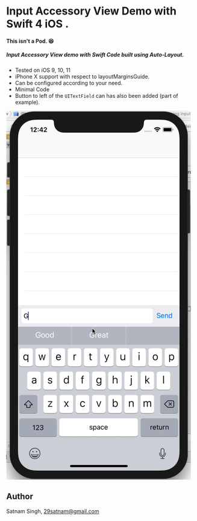 # Input Accessory View Demo with Swift 4 iOS  .
#### This isn't a Pod. 😆

##### Input Accessory View demo with Swift Code built using Auto-Layout.
 - Tested on iOS 9, 10, 11
 - iPhone X support with respect to layoutMarginsGuide.
 - Can be configured according to your need.
 - Minimal Code
 - Button to left of the `UITextField` can has also been added (part of example).

![Alt Text](https://raw.githubusercontent.com/29satnam/InputAccessoryView/master/demo.gif)

## Author

Satnam Singh, 29satnam@gmail.com
